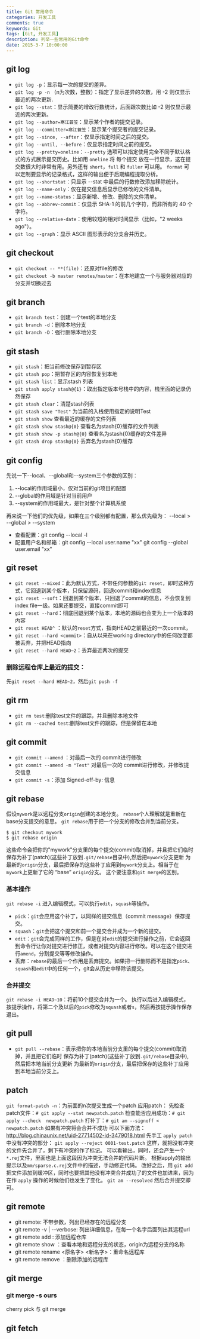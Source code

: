 ```yaml
---
title: Git 常用命令
categories: 开发工具
comments: true
keywords: Git
tags: [Git, 开发工具]
description: 列举一些常用的Git命令
date: 2015-3-7 10:00:00
---
```


## git log

 - `git log -p`：显示每一次的提交的差异。
 - `git log -p -n` （n为次数，整数）：指定了显示差异的次数，用 -2 则仅显示最近的两次更新.
 - `git log --stat`：显示简要的增改行数统计，后面跟次数比如 -2 则仅显示最近的两次更新。
 - `git log --author=寒江蓑笠`：显示某个作者的提交记录。
 - `git log --committer=寒江蓑笠`：显示某个提交者的提交记录。
 - `git log --since, --after`：仅显示指定时间之后的提交。
 - `git log --until, --before`：仅显示指定时间之前的提交。
 - `git log --pretty=oneline`：`--pretty` 选项可以指定使用完全不同于默认格式的方式展示提交历史。比如用 `oneline` 将 每个提交 放在一行显示，这在提交数很大时非常有用。另外还有 `short`，`full` 和 `fuller` 可以用。 `format` 可以定制要显示的记录格式，这样的输出便于后期编程提取分析。
 - `git log --shortstat`：只显示 --stat 中最后的行数修改添加移除统计。
 - `git log --name-only`：仅在提交信息后显示已修改的文件清单。
 - `git log --name-status`：显示新增、修改、删除的文件清单。
 - `git log --abbrev-commit`：仅显示 SHA-1 的前几个字符，而非所有的 40 个字符。
 - `git log --relative-date`：使用较短的相对时间显示（比如，"2 weeks ago"）。
 - `git log --graph`：显示 ASCII 图形表示的分支合并历史。

## git checkout

 - `git checkout -- **(file)`：还原对file的修改
 - `git checkout -b master remotes/master`：在本地建立一个与服务器对应的分支并切换过去

## git branch

 - `git branch test`：创建一个test的本地分支
 - `git branch -d`：删除本地分支
 - `git branch -D`：强行删除本地分支

## git stash

 - `git stash`：把当前修改保存到暂存区
 - `git stash pop`：把暂存区的内容恢复到本地
 - `git stash list`：显示stash 列表
 - `git stash apply stash@{1}`：取出指定版本号栈中的内容，栈里面的记录仍然保存
 - `git stash clear`：清楚stash列表
 - `git stash save "Test"` 为当前的入栈使用指定的说明Test
 - `git stash show` 查看最近的缓存的文件列表
 - `git stash show stash@{0}` 查看名为stash{0}缓存的文件列表
 - `git stash show -p stash@{0}`  查看名为stash{0}缓存的文件差异
 - `git stash drop stash@{0}` 丢弃名为stash{0}缓存

## git config

先说一下--local、--global和--system三个参数的区别：

 1. --local的作用域最小，仅对当前的git项目的配置
 2. --global的作用域是针对当前用户
 3. --system的作用域最大，是针对整个计算机系统

再来说一下他们的优先级，如果在三个级别都有配置，那么优先级为：
--local > --global > --system

 - 查看配置：git config --local -l
 - 配置用户名和邮箱：git config --local user.name "xx"  git config --global user.email "xx"

## git reset

 - `git reset --mixed`：此为默认方式，不带任何参数的`git reset`，即时这种方式，它回退到某个版本，只保留源码，回退commit和index信息
 - `git reset --soft`：回退到某个版本，只回退了commit的信息，不会恢复到index file一级。如果还要提交，直接commit即可
 - `git reset --hard`：彻底回退到某个版本，本地的源码也会变为上一个版本的内容
 - `git reset HEAD^` ：默认的`reset`方式，指向HEAD之前最近的一次commit，
 - `git reset --hard <commit>`：自从<commit>以来在working directory中的任何改变都被丢弃，并把HEAD指向<commit>
 - `git reset --hard HEAD~2`：丢弃最近两次的提交

### 删除远程仓库上最近的提交：
先`git reset --hard HEAD~2`，然后`git push -f`

## git rm

 - `git rm test`:删除test文件的跟踪，并且删除本地文件
 - `git rm --cached test`:删除test文件的跟踪，但是保留在本地

## git commit

 - `git commit --amend` ：对最后一次的 commit进行修改
 - `git commit --amend -m "Test"` 对最后一次的 commit进行修改，并修改提交信息
 - `git commit -s`：添加 Signed-off-by: 信息

## git rebase
假设`mywork`是以远程分支`origin`创建的本地分支。
`rebase`个人理解就是重新在base分支提交的意思。
`git rebase`用于把一个分支的修改合并到当前分支。
```
$ git checkout mywork
$ git rebase origin
```
这些命令会把你的"mywork"分支里的每个提交(commit)取消掉，并且把它们临时 保存为补丁(patch)(这些补丁放到`.git/rebase`目录中),然后把`mywork`分支更新 为最新的`origin`分支，最后把保存的这些补丁应用到`mywork`分支上。相当于在`mywork`上更新了它的 “base” `origin`分支。
这个要注意和`git merge`的区别。

### 基本操作
`git rebase -i` 进入编辑模式，可以执行`edit`，`squash`等操作。
 - `pick`：`git`会应用这个补丁，以同样的提交信息（commit message）保存提交。
 - `squash`：`git`会把这个提交和前一个提交合并成为一个新的提交。
 - `edit`：`git`会完成同样的工作，但是在对`edit`的提交进行操作之前，它会返回到命令行让你对提交进行修正，或者对提交内容进行修改。可以在这个提交进行`amend`，分割提交等等修改操作。
 - 丢弃：`rebase`的最后一个作用是丢弃提交。如果把一行删除而不是指定`pick`、`squash`和`edit`中的任何一个，git会从历史中移除该提交。

### 合并提交
`git rebase -i HEAD~10`：将前10个提交合并为一个。
执行以后进入编辑模式，按提示操作，将第二个及以后的`pick`修改为`squash`或者`s`，然后再按提示操作保存退出。

## git pull
 - `git pull --rebase`：表示把你的本地当前分支里的每个提交(commit)取消掉，并且把它们临时 保存为补丁(patch)(这些补丁放到`.git/rebase`目录中),然后把本地当前分支更新 为最新的`origin`分支，最后把保存的这些补丁应用到本地当前分支上。

## patch
`git format-patch -n`：为前面的n次提交生成一个patch
应用patch：
先检查patch文件：`# git apply --stat newpatch.patch`
检查能否应用成功：`# git apply --check  newpatch.patch`
打补丁：`# git am --signoff < newpatch.patch`
如果有冲突将会合并不成功
可以下面方法：
http://blog.chinaunix.net/uid-27714502-id-3479018.html
先手工 `apply patch`中没有冲突的部分：
`git apply --reject 0001-test.patch`
这样，就把没有冲突的文件先合并了，剩下有冲突的作了标记。
可以看输出，同时，还会产生一个` *.rej`文件，里面也是上面这段因为冲突无法合并的代码片断。
根据apply的输出提示以及`mm/sparse.c.rej`文件中的描述，手动修正代码。
改好之后，用 `git add` 把文件添加到缓冲区，同时也要把其他没有冲突合并成功了的文件也加进来，因为在作 `apply` 操作的时候他们也发生了变化。
`git am --resolved`
然后合并提交即可。

## git remote
 - git remote: 不带参数，列出已经存在的远程分支
 - git remote -v | --verbose: 列出详细信息，在每一个名字后面列出其远程url
 - git remote add <name> <url>: 添加远程仓库
 - git remote show <origin>：查看本地和远程分支的状态，origin为远程分支的名称
 - git remote rename <原名字> <新名字>：重命名远程库
 - git remote remove <name>：删除添加的远程库

## git merge

### git merge -s ours

cherry pick 与 git merge

## git fetch


